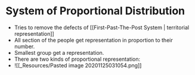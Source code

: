 # System of Proportional Distribution
- Tries to remove the defects of [[First-Past-The-Post System \| territorial representation]]
- All section of the people get representation in proportion to their number.
- Smallest group get a representation.
- There are two kinds of proportional representation:
- ![[_Resources/Pasted image 20201125031054.png]]